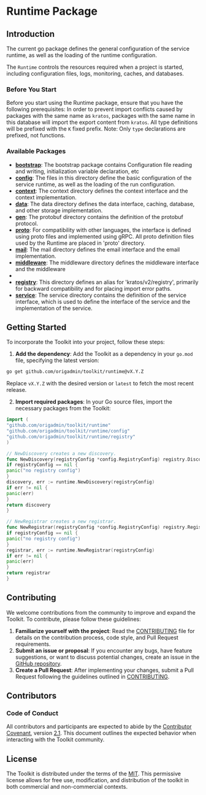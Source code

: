 # Runtime Package

## Introduction

The current go package defines the general configuration of the service runtime, as well as the loading of the runtime
configuration.

The `Runtime` controls the resources required when a project is started, including configuration files, logs,
monitoring,
caches, and databases.

### Before You Start

Before you start using the Runtime package, ensure that you have the following prerequisites:
In order to prevent import conflicts caused by packages with the same name as `kratos`, packages with the same name in
this database will import the export content from `kratos`.
All type definitions will be prefixed with the `K` fixed prefix.
Note: Only `type` declarations are prefixed, not functions.

### Available Packages

- **[bootstrap](bootstrap)**: The bootstrap package contains Configuration file reading and writing, initialization
  variable declaration, etc
- **[config](config)**: The files in this directory define the basic configuration of the service runtime, as well as
  the loading of the run configuration.
- **[context](context)**: The context directory defines the context interface and the context implementation.
- **[data](data)**: The data directory defines the data interface, caching, database, and other storage implementation.
- **[gen](gen)**: The protobuf directory contains the definition of the protobuf protocol.
- **[proto](proto)**: For compatibility with other languages, the interface is defined using proto files and implemented
  using gRPC. All proto definition files used by the Runtime are placed in 'proto' directory.
- **[mail](mail)**: The mail directory defines the email interface and the email implementation.
- **[middleware](middleware)**: The middleware directory defines the middleware interface and the middleware
-
- **[registry](registry)**: This directory defines an alias for 'kratos/v2/registry', primarily for backward
  compatibility and for placing import error paths.
- **[service](service)**: The service directory contains the definition of the service interface, which is used to
  define the interface of the service and the implementation of the service.

## Getting Started

To incorporate the Toolkit into your project, follow these steps:

1. **Add the dependency**: Add the Toolkit as a dependency in your `go.mod` file, specifying the latest version:

```bash
go get github.com/origadmin/toolkit/runtime@vX.Y.Z

```

Replace `vX.Y.Z` with the desired version or `latest` to fetch the most recent release.

2. **Import required packages**: In your Go source files, import the necessary packages from the Toolkit:

```go
import (
"github.com/origadmin/toolkit/runtime"
"github.com/origadmin/toolkit/runtime/config"
"github.com/origadmin/toolkit/runtime/registry"
)

// NewDiscovery creates a new discovery.
func NewDiscovery(registryConfig *config.RegistryConfig) registry.Discovery {
if registryConfig == nil {
panic("no registry config")
}
discovery, err := runtime.NewDiscovery(registryConfig)
if err != nil {
panic(err)
}
return discovery
}

// NewRegistrar creates a new registrar.
func NewRegistrar(registryConfig *config.RegistryConfig) registry.Registrar {
if registryConfig == nil {
panic("no registry config")
}
registrar, err := runtime.NewRegistrar(registryConfig)
if err != nil {
panic(err)
}
return registrar
}

```

## Contributing

We welcome contributions from the community to improve and expand the Toolkit. To contribute, please follow these
guidelines:

1. **Familiarize yourself with the project**: Read the [CONTRIBUTING] file for details on the contribution process, code
   style, and Pull Request requirements.
2. **Submit an issue or proposal**: If you encounter any bugs, have feature suggestions, or want to discuss potential
   changes, create an issue in the [GitHub repository](https://github.com/origadmin/toolkit).
3. **Create a Pull Request**: After implementing your changes, submit a Pull Request following the guidelines outlined
   in [CONTRIBUTING].

## Contributors

### Code of Conduct

All contributors and participants are expected to abide by the [Contributor Covenant][ContributorHomepage],
version [2.1][v2.1]. This document outlines the expected behavior when interacting with the Toolkit community.

## License

The Toolkit is distributed under the terms of the [MIT]. This permissive license allows for free use, modification, and
distribution of the toolkit in both commercial and non-commercial contexts.

[CONTRIBUTING]: CONTRIBUTING.md

[ContributorHomepage]: https://www.contributor-covenant.org

[v2.1]: https://www.contributor-covenant.org/version/2/1/code_of_conduct.html

[MIT]: LICENSE
